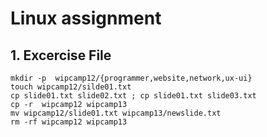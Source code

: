 # Linux assignment

## 1. Excercise File

```
mkdir -p  wipcamp12/{programmer,website,network,ux-ui}
touch wipcamp12/silde01.txt
cp slide01.txt slide02.txt ; cp slide01.txt slide03.txt
cp -r  wipcamp12 wipcamp13
mv wipcamp12/slide01.txt wipcamp13/newslide.txt
rm -rf wipcamp12 wipcamp13
```